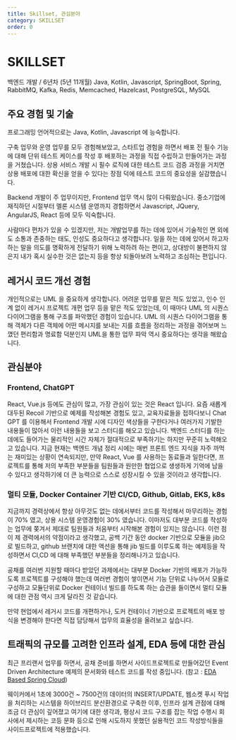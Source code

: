 ```yaml
---
title: Skillset, 관심분야 
category: SKILLSET
order: 0
---
```



# SKILLSET
백엔드 개발 / 6년차 (5년 11개월)
Java, Kotlin, Javascript, SpringBoot, Spring, RabbitMQ, Kafka, Redis, Memcached, Hazelcast, PostgreSQL, MySQL
<BR>

## 주요 경험 및 기술
프로그래밍 언어적으로는 Java, Kotlin, Javascript 에 능숙합니다.

구축 업무와 운영 업무를 모두 경험해보았고, 스타트업 경험을 하면서 배포 전 필수 기능에 대해 단위 테스트 케이스를 작성 후 배포하는 과정을 직접 수립하고 만들어가는 과정을 거쳤습니다. 상용 서비스 개발 시 필수 로직에 대한 테스트 코드 검증 과정을 거치면 상용 배포에 대한 확신을 얻을 수 있다는 장점 덕에 테스트 코드의 중요성을 실감했습니다.

Backend 개발이 주 업무이지만, Frontend 업무 역시 많이 다뤄왔습니다. 중소기업에 재직하던 시절부터 멜론 시스템 운영까지 경험하면서 Javascript, JQuery, AngularJS, React 등에 모두 익숙합니다.

사람마다 편차가 있을 수 있겠지만, 저는 개발업무를 하는 데에 있어서 기술적인 면 외에도 소통과 존중하는 태도, 인성도 중요하다고 생각합니다. 일을 하는 데에 있어서 하고자 하는 말을 의도를 명확하게 전달하기 위해 노력하려 하는 편이고, 상대방이 불편하지 않은지 내가 혹시 실수한 것은 없는지 등을 항상 되돌아보려 노력하고 조심하는 편입니다.
<BR>

## 레거시 코드 개선 경험
개인적으로는 UML 을 중요하게 생각합니다. 어려운 업무를 맡은 적도 있었고, 인수 인계 없이 레거시 프로젝트 개편 업무 등을 맡은 적도 있었는데, 이 때마다 UML 의 시퀀스 다이어그램을 통해 구조를 파악했던 경험이 있습니다. UML 의 시퀀스 다이어그램을 통해 객체가 다른 객체에 어떤 메시지를 보내는 지를 흐름을 정리하는 과정을 겪어보며 느꼈던 편리함과 명료함 덕분인지 UML을 통한 업무 파악 역시 중요하다는 생각을 해왔습니다.
<BR>

## 관심분야
### Frontend, ChatGPT
React, Vue.js 등에도 관심이 많고, 가장 관심이 있는 것은 React 입니다. 요즘 새롭게 대두된 Recoil 기반으로 예제를 작성해본 경험도 있고, 교육자료들을 접하다보니 Chat GPT 를 이용해서 Frontend 개발 시에 디자인 색상들을 구한다거나 여러가지 기발한 내용들이 많아서 이런 내용들을 보고 스터디를 해오고 있습니다. 백엔드 스터디를 하는 데에도 들어가는 물리적인 시간 자체가 절대적으로 부족하기는 하지만 꾸준히 노력해오고 있습니다. 지금 현재는 백엔드 개념 정리 시에는 매번 프론트 엔드 지식을 자주 까먹는 재미있는 상황이 연속되지만, 만약 React, Vue 를 사용하는 동료들과 일한다면, 프로젝트를 통해 저의 부족한 부분들을 팀원들과 원만한 협업으로 생생하게 기억에 남을 수 있다고 생각하기에 더 큰 능력으로 스스로 성장시킬 수 있을 것이라고 생각합니다.

### 멀티 모듈, Docker Container 기반 CI/CD, Github, Gitlab, EKS, k8s 
지금까지 경력상에서 항상 아무것도 없는 데에서부터 코드를 작성해서 마무리하는 경험이 70% 였고, 상용 시스템 운영경험이 30% 였습니다. 이마저도 대부분 코드를 작성하는 업무에 쫒겨서 제대로 팀원들과 처음부터 시작해본 경험이 있지는 않습니다. 이런 점이 제 경력에서의 약점이라고 생각했고, 공백 기간 동안 docker 기반으로 모듈을 jib으로 빌드하고, github 브랜치에 대한 액션을 통해 jib 빌드를 이루도록 하는 예제등을 작성하면서 CI,CD 에 대해 부족했던 부분들을 정리해나가고 있습니다.

공채를 여러번 지원할 때마다 받았던 과제에서는 대부분 Docker 기반의 배포가 가능하도록 프로젝트를 구성해야 했는데 여러번 경험이 쌓이면서 기능 단위로 나누어서 모듈로 구성하고 모듈단위로 Docker 컨테이너 빌드를 하도록 하는 습관을 들이면서 멀티 모듈에 대한 관점 역시 크게 달라진 것 같습니다.

만약 현업에서 레거시 코드를 개편하거나, 도커 컨테이너 기반으로 프로젝트의 배포 방식을 변경해야 한다면 직접 담당해서 업무의 효율성을 올려보고 싶습니다.
<br>

## 트래픽의 규모를 고려한 인프라 설계, EDA 등에 대한 관심
최근 프리랜서 업무를 하면서, 공채 준비를 하면서 사이드프로젝트로 만들어갔던 Event Driven Architecture 예제의 문서화와 테스트 코드를 작성 중입니다. 
(참고 : [EDA Based Spring Cloud](https://github.com/chagchagchag/eda-based-spring-cloud/))

웨이커에서 1초에 3000건 \~ 7500건의 데이터의 INSERT/UPDATE, 웹소켓 푸시 작업을 처리하는 시스템을 하이브리드 분산환경으로 구축한 이후, 인프라 설계 관점에 대해 조금 더 관심이 깊어졌고 여기에 대한 생각과, 평상시 코드 구조를 잡는 작업 수행시 회사에서 제시하는 코등 문화 등으로 인해 시도하지 못했던 실용적인 코드 작성방식들을 사이드프로젝트에 적용했습니다.<BR>

